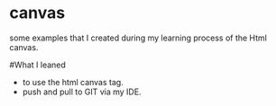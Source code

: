 # canvas
some examples that I created during my learning process of the Html canvas. 

#What I leaned
* to use the html canvas tag.
* push and pull to GIT via my IDE.


